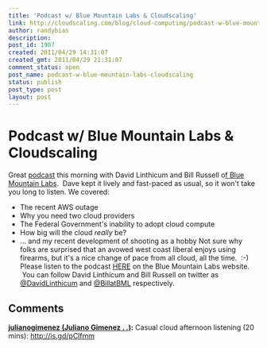 ```yaml
---
title: 'Podcast w/ Blue Mountain Labs & Cloudscaling'
link: http://cloudscaling.com/blog/cloud-computing/podcast-w-blue-mountain-labs-cloudscaling/
author: randybias
description: 
post_id: 1907
created: 2011/04/29 14:31:07
created_gmt: 2011/04/29 21:31:07
comment_status: open
post_name: podcast-w-blue-mountain-labs-cloudscaling
status: publish
post_type: post
layout: post
---
```


# Podcast w/ Blue Mountain Labs & Cloudscaling

Great [podcast](http://www.bluemountainlabs.com/podcast/2446) this morning with David Linthicum and Bill Russell o[f Blue Mountain Labs](http://www.bluemountainlabs.com/).  Dave kept it lively and fast-paced as usual, so it won't take you long to listen. We covered: 

  * The recent AWS outage
  * Why you need two cloud providers
  * The Federal Government's inability to adopt cloud compute
  * How big will the cloud *really* be?
  * ... and my recent development of shooting as a hobby
Not sure why folks are surprised that an avowed west coast liberal enjoys using firearms, but it's a nice change of pace from all cloud, all the time.  :-) Please listen to the podcast [HERE](http://www.bluemountainlabs.com/podcast/2446) on the Blue Mountain Labs website.  You can follow David Linthicum and Bill Russell on twitter as [@DavidLinthicum](http://twitter.com/DavidLinthicum) and [@BillatBML](http://twitter/BillatBML) respectively.

## Comments

**[julianogimenez (Juliano Gimenez . .)](#741 "2011-04-29 21:41:30"):** Casual cloud afternoon listening (20 mins): http://is.gd/pClfmm

